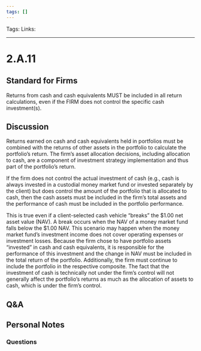 ```yaml
---
tags: []
---
```

Tags: 
Links: 
___
# 2.A.11
## Standard for Firms
Returns from cash and cash equivalents MUST be included in all return calculations, even if the FIRM does not control the specific cash investment(s).
## Discussion
Returns earned on cash and cash equivalents held in portfolios must be combined with the returns of other assets in the portfolio to calculate the portfolio’s return. The firm’s asset allocation decisions, including allocation to cash, are a component of investment strategy implementation and thus part of the portfolio’s return.

If the firm does not control the actual investment of cash (e.g., cash is always invested in a custodial money market fund or invested separately by the client) but does control the amount of the portfolio that is allocated to cash, then the cash assets must be included in the firm’s total assets and the performance of cash must be included in the portfolio performance.

This is true even if a client-selected cash vehicle “breaks” the $1.00 net asset value (NAV). A break occurs when the NAV of a money market fund falls below the $1.00 NAV. This scenario may happen when the money market fund’s investment income does not cover operating expenses or investment losses. Because the firm chose to have portfolio assets “invested” in cash and cash equivalents, it is responsible for the performance of this investment and the change in NAV must be included in the total return of the portfolio. Additionally, the firm must continue to include the portfolio in the respective composite. The fact that the investment of cash is technically not under the firm’s control will not generally affect the portfolio’s returns as much as the allocation of assets to cash, which is under the firm’s control.
## Q&A

## Personal Notes

### Questions